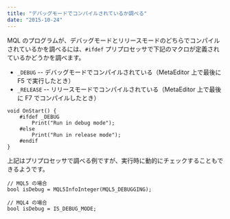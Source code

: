 ```yaml
---
title: "デバッグモードでコンパイルされているか調べる"
date: "2015-10-24"
---
```


MQL のプログラムが、デバッグモードとリリースモードのどちらでコンパイルされているかを調べるには、`#ifdef` プリプロセッサで下記のマクロが定義されているかどうかを調べます。

* `_DEBUG` -- デバッグモードでコンパイルされている（MetaEditor 上で最後に F5 で実行したとき）
* `_RELEASE` -- リリースモードでコンパイルされている（MetaEditor 上で最後に F7 でコンパイルしたとき）

```mql
void OnStart() {
    #ifdef _DEBUG
        Print("Run in debug mode");
    #else
        Print("Run in release mode");
    #endif
}
```

上記はプリプロセッサで調べる例ですが、実行時に動的にチェックすることもできるようです。

```mql
// MQL5 の場合
bool isDebug = MQL5InfoInteger(MQL5_DEBUGGING);

// MQL4 の場合
bool isDebug = IS_DEBUG_MODE;
```

